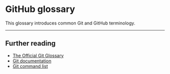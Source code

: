 # GitHub glossary

This glossary introduces common Git and GitHub terminology.

---

## Further reading

- [The Official Git Glossary](https://www.kernel.org/pub/software/scm/git/docs/gitglossary.html)
- [Git documentation](https://git-scm.com/doc)
- [Git command list](https://git-scm.com/docs)
